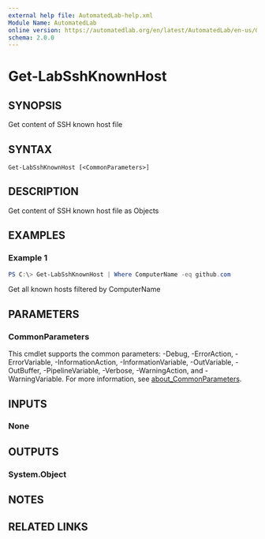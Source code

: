 ```yaml
---
external help file: AutomatedLab-help.xml
Module Name: AutomatedLab
online version: https://automatedlab.org/en/latest/AutomatedLab/en-us/Get-LabSshKnownHost
schema: 2.0.0
---
```


# Get-LabSshKnownHost

## SYNOPSIS
Get content of SSH known host file

## SYNTAX

```
Get-LabSshKnownHost [<CommonParameters>]
```

## DESCRIPTION
Get content of SSH known host file as Objects

## EXAMPLES

### Example 1
```powershell
PS C:\> Get-LabSshKnownHost | Where ComputerName -eq github.com
```

Get all known hosts filtered by ComputerName

## PARAMETERS

### CommonParameters
This cmdlet supports the common parameters: -Debug, -ErrorAction, -ErrorVariable, -InformationAction, -InformationVariable, -OutVariable, -OutBuffer, -PipelineVariable, -Verbose, -WarningAction, and -WarningVariable. For more information, see [about_CommonParameters](http://go.microsoft.com/fwlink/?LinkID=113216).

## INPUTS

### None

## OUTPUTS

### System.Object
## NOTES

## RELATED LINKS

